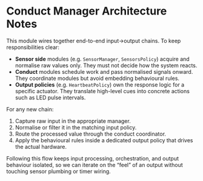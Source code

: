 # Conduct Manager Architecture Notes

This module wires together end-to-end input→output chains. To keep responsibilities clear:

- **Sensor side** modules (e.g. `SensorManager`, `SensorsPolicy`) acquire and normalise raw values only. They must not decide how the system reacts.
- **Conduct** modules schedule work and pass normalised signals onward. They coordinate modules but avoid embedding behavioural rules.
- **Output policies** (e.g. `HeartbeatPolicy`) own the response logic for a specific actuator. They translate high-level cues into concrete actions such as LED pulse intervals.

For any new chain:

1. Capture raw input in the appropriate manager.
2. Normalise or filter it in the matching input policy.
3. Route the processed value through the conduct coordinator.
4. Apply the behavioural rules inside a dedicated output policy that drives the actual hardware.

Following this flow keeps input processing, orchestration, and output behaviour isolated, so we can iterate on the “feel” of an output without touching sensor plumbing or timer wiring.
